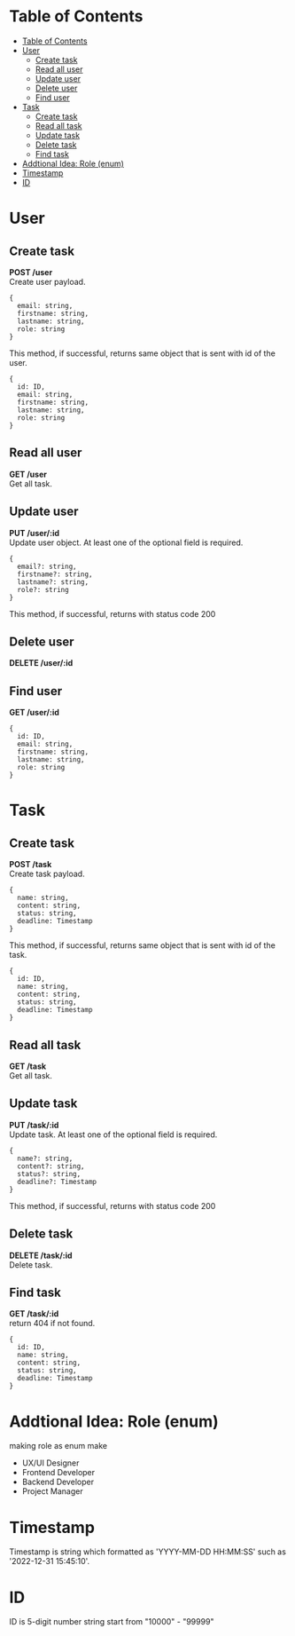 # Table of Contents
- [Table of Contents](#table-of-contents)
- [User](#user)
  - [Create task](#create-task)
  - [Read all user](#read-all-user)
  - [Update user](#update-user)
  - [Delete user](#delete-user)
  - [Find user](#find-user)
- [Task](#task)
  - [Create task](#create-task-1)
  - [Read all task](#read-all-task)
  - [Update task](#update-task)
  - [Delete task](#delete-task)
  - [Find task](#find-task)
- [Addtional Idea: Role (enum)](#addtional-idea-role-enum)
- [Timestamp](#timestamp)
- [ID](#id)

# User
## Create task
__POST /user__ \
Create user payload.
```
{
  email: string,
  firstname: string,
  lastname: string,
  role: string
}
```
This method, if successful, returns same object that is sent with id of the user.
```
{
  id: ID,
  email: string,
  firstname: string,
  lastname: string,
  role: string
}
```
## Read all user
__GET /user__ \
Get all task.
## Update user
__PUT /user/:id__ \
Update user object. At least one of the optional field is required.
```
{
  email?: string,
  firstname?: string,
  lastname?: string,
  role?: string
}
```
This method, if successful, returns with status code 200
## Delete user
__DELETE /user/:id__

## Find user
__GET /user/:id__
```
{
  id: ID,
  email: string,
  firstname: string,
  lastname: string,
  role: string
}
```

# Task
## Create task
__POST /task__ \
Create task payload.
```
{
  name: string,
  content: string,
  status: string,
  deadline: Timestamp
}
```
This method, if successful, returns same object that is sent with id of the task.
```
{
  id: ID,
  name: string,
  content: string,
  status: string,
  deadline: Timestamp
}
```
## Read all task
__GET /task__ \
Get all task.
## Update task
__PUT /task/:id__ \
Update task. At least one of the optional field is required.
```
{
  name?: string,
  content?: string,
  status?: string,
  deadline?: Timestamp
}
```
This method, if successful, returns with status code 200

## Delete task
__DELETE /task/:id__ \
Delete task.
## Find task
__GET /task/:id__ \
return 404 if not found.
```
{
  id: ID,
  name: string,
  content: string,
  status: string,
  deadline: Timestamp
}
```

# Addtional Idea: Role (enum)
making role as enum make 
- UX/UI Designer
- Frontend Developer
- Backend Developer
- Project Manager

# Timestamp
Timestamp is string which formatted as 'YYYY-MM-DD HH:MM:SS' such as '2022-12-31 15:45:10'.

# ID
ID is 5-digit number string start from "10000" - "99999"
